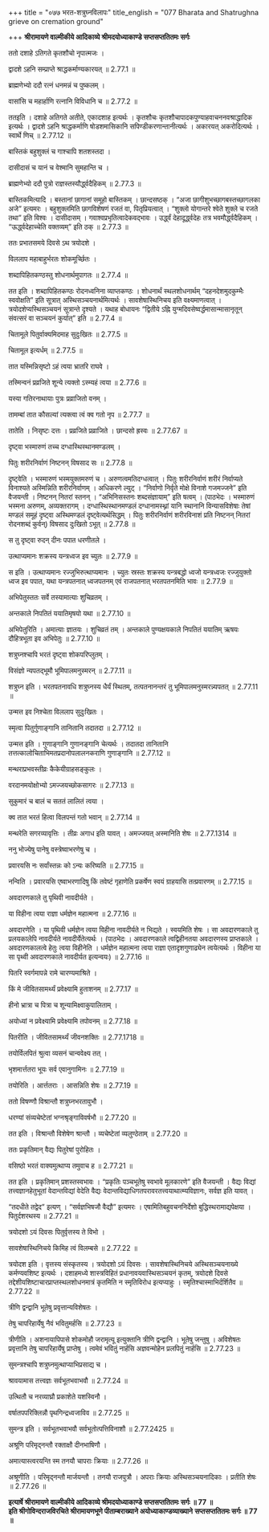 +++
title = "०७७ भरत-शत्रुघ्नविलापः"
title_english = "077 Bharata and Shatrughna grieve on cremation ground"

+++
**श्रीरामायणे वाल्मीकीये आदिकाव्ये श्रीमदयोध्याकाण्डे सप्तसप्ततितमः सर्गः**

ततो दशाहे ऽतिगते कृतशौचो नृपात्मजः ।

द्वादशे ऽहनि सम्प्राप्ते श्राद्धकर्माण्यकारयत् ॥ 2.77.1 ॥

ब्राह्मणेभ्यो ददौ रत्नं धनमन्नं च पुष्कलम् ।

वासांसि च महार्हाणि रत्नानि विविधानि च ॥ 2.77.2 ॥

ततइति । दशाहे अतिगते अतीते, एकादशाह इत्यर्थः । कृतशौचः कृतशौचापादकपुण्याहवाचननवश्राद्धादिक इत्यर्थः । द्वादशे ऽहनि श्राद्धकर्माणि षोडशमासिकानि सपिण्डीकरणान्तानीत्यर्थः । अकारयत् अकरोदित्यर्थः । स्वार्थे णिच् ॥ 2.77.12 ॥

बास्तिकं बहुशुक्लं च गाश्चापि शतशस्तदा ।

दासीदासं च यानं च वेश्मानि सुमहान्ति च ।

ब्राह्मणेभ्यो ददौ पुत्रो राज्ञस्तस्यौर्द्ध्वदैहिकम् ॥ 2.77.3 ॥

बास्तिकमित्यादि । बस्तानां छागानां समूहो बास्तिकम् । छान्दसष्ठक् । “अजा छागीशुभच्छागबस्तच्छागलका अजे” इत्यमरः । बहुशुक्लमिति छागविशेषणं रजतं वा, पितृप्रियत्वात् । “शुक्लो योगान्तरे श्वेते शुक्ले च रजते तथा” इति विश्वः । दासीदासम् । गवाश्वप्रभृतित्वादेकवद्भावः । उर्द्ध्वं देहादूर्द्ध्वदेहः तत्र भवमौर्द्ध्वदैहिकम् । “ऊर्द्ध्वदेहाच्चेति वक्तव्यम्” इति ठक् ॥ 2.77.3 ॥

ततः प्रभातसमये दिवसे ऽथ त्रयोदशे ।

विललाप महाबाहुर्भरतः शोकमूर्च्छितः ।

शब्दापिहितकण्ठस्तु शोधनार्थमुपागतः ॥ 2.77.4 ॥

तत इति । शब्दापिहितकण्ठः रोदनध्वनिना व्याप्तकण्ठः । शोधनार्थं स्थलशोधनार्थम् “दहनदेशमुदकुम्भैः स्ववोक्षति” इति सूत्रात् अस्थिसञ्चयनार्थमित्यर्थः । सावशेषास्थिनिचय इति वक्ष्यमाणत्वात् । त्रयोदशेप्यस्थिसञ्चयनं सूत्रान्ते दृश्यते । यथाह बोधायनः “द्वितीये ऽह्नि युग्मदिवसेष्वर्द्धमासान्मासानृतून् संवत्सरं वा सञ्चयनं कुर्यात्” इति ॥ 2.77.4 ॥

चितामूले पितुर्वाक्यमिदमाह सुदुःखितः ॥ 2.77.5 ॥

चितामूल इत्यर्धम् ॥ 2.77.5 ॥

तात यस्मिन्निसृष्टो ऽहं त्वया भ्रातरि राघवे ।

तस्मिन्वनं प्रव्रजिते शून्ये त्यक्तो ऽस्म्यहं त्वया ॥ 2.77.6 ॥

यस्या गतिरनाथायाः पुत्रः प्रव्राजितो वनम् ।

तामम्बां तात कौसल्यां त्यक्त्वा त्वं क्व गतो नृप ॥ 2.77.7 ॥

तातेति । निसृष्टः दत्तः । प्रव्रजिते प्रव्राजिते । छान्दसो ह्रस्वः ॥ 2.77.67 ॥

दृष्ट्वा भस्मारुणं तच्च दग्धास्थिस्थानमण्डलम् ।

पितुः शरीरनिर्वाणं निष्टनन् विषसाद सः ॥ 2.77.8 ॥

दृष्ट्वेति । भस्मारुणं भस्मयुक्तमरुणं च । अरुणत्वमतिदग्धत्वात् । पितुः शरीरनिर्वाणं शरीरं निर्वाप्यते विनाश्यते अस्मिन्निति शरीरनिर्वाणम् । अधिकरणे ल्युट् । “निर्वाणो निर्वृते मोक्षे विनाशे गजमज्जने” इति वैजयन्ती । निष्टनन् नितरां स्तनन् । “अभिनिसस्तनः शब्दसंज्ञायाम्” इति षत्वम् । (पाठभेदः । भस्मारुणं भस्मना अरुणम्, अव्यक्तरागम् । दग्धास्थिस्थानमण्डलं दग्धानामस्थ्नां यानि स्थानानि विन्यासविशेषाः तेषां मण्डलं समूहं दृष्ट्वा अस्थिमण्डलं दृष्ट्वेत्यर्थसिद्धम् । पितुः शरीरनिर्वाणं शरीरविनाशं प्रति निष्टनन् नितरां रोदनशब्दं कुर्वन्) विषसाद दुःखितो ऽभूत् ॥ 2.77.8 ॥

स तु दृष्ट्वा रुदन् दीनः पपात धरणीतले ।

उत्थाप्यमानः शक्रस्य यन्त्रध्वज इव च्युतः ॥ 2.77.9 ॥

स इति । उत्थाप्यमानः रज्जुभिरुत्थाप्यमानः । च्युतः स्रस्तः शक्रस्य यन्त्रबद्धो ध्वजो यन्त्रध्वजः रज्जुयुक्तो ध्वज इव पपात, यथा यन्त्रपतनात् ध्वजपतनम् एवं राजपतनात् भरतपतनमिति भावः ॥ 2.77.9 ॥

अभिपेतुस्ततः सर्वे तस्यामात्याः शुचिव्रतम् ।

अन्तकाले निपतितं ययातिमृषयो यथा ॥ 2.77.10 ॥

अभिपेतुरिति । अमात्याः ज्ञातयः । शुचिव्रतं तम् । अन्तकाले पुण्यक्षयकाले निपतितं ययातिम् ऋषयः दौहित्रभूता इव अभिपेतुः ॥ 2.77.10 ॥

शत्रुघ्नश्चापि भरतं दृष्ट्वा शोकपरिप्लुतम् ।

विसंज्ञो न्यपतद्भूमौ भूमिपालमनुस्मरन् ॥ 2.77.11 ॥

शत्रुघ्न इति । भरतपतनावधि शत्रुघ्नस्य धैर्यं स्थितम्, तत्पतनानन्तरं तु भूमिपालमनुस्मरन्न्यपतत् ॥ 2.77.11 ॥

उन्मत्त इव निश्चेता विललाप सुदुःखितः ।

स्मृत्वा पितुर्गुणाङ्गानि तानितानि तदातदा ॥ 2.77.12 ॥

उन्मत्त इति । गुणाङ्गानि गुणानङ्गानि चेत्यर्थः । तदातदा तानितानि तत्तत्कालोचिताभिमतप्रदानोपलालनकराणि गुणाङ्गानि ॥ 2.77.12 ॥

मन्थराप्रभवस्तीव्रः कैकेयीग्राहसङ्कुलः ।

वरदानमयोक्षोभ्यो ऽमज्जयच्छोकसागरः ॥ 2.77.13 ॥

सुकुमारं च बालं च सततं लालितं त्वया ।

क्व तात भरतं हित्वा विलपन्तं गतो भवान् ॥ 2.77.14 ॥

मन्थरेति सगरव्यावृत्तिः । तीव्रः अगाध इति यावत् । अमज्जयत् अस्मानिति शेषः ॥ 2.77.1314 ॥

ननु भोज्येषु पानेषु वस्त्रेष्वाभरणेषु च ।

प्रवारयसि नः सर्वांस्तन्नः को ऽन्यः करिष्यति ॥ 2.77.15 ॥

नन्विति । प्रवारयसि एष्वाभरणादिषु किं तवेष्टं गृहाणेति प्रकर्षेण स्वयं ग्राहयासि तत्प्रवारणम् ॥ 2.77.15 ॥

अवदारणकाले तु पृथिवी नावदीर्यते ।

या विहीना त्वया राज्ञा धर्मज्ञेन महात्मना ॥ 2.77.16 ॥

अवदारणेति । या पृथिवी धर्मज्ञेन त्वया विहीना नावदीर्यते न भिद्यते । स्वयमिति शेषः । सा अवदारणकाले तु प्रलयकालेपि नावदीर्यते नावदीर्येतेत्यर्थः । (पाठभेदः । अवदारणकाले त्वद्विहीनतया अवदारणस्य प्राप्तकाले । अवदारणकालत्वे हेतुः त्वया विहीनेति । धर्मज्ञेन महात्मना त्वया राज्ञा एतादृशगुणाढ्येन त्वयेत्यर्थः । विहीना या सा पृथ्वी अवदारणकाले नावदीर्यत इत्यन्वयः) ॥ 2.77.16 ॥

पितरि स्वर्गमापन्ने रामे चारण्यमाश्रिते ।

किं मे जीवितसामर्थ्यं प्रवेक्ष्यामि हुताशनम् ॥ 2.77.17 ॥

हीनो भ्रात्रा च पित्रा च शून्यामिक्ष्वाकुपालिताम् ।

अयोध्यां न प्रवेक्ष्यामि प्रवेक्ष्यामि तपोवनम् ॥ 2.77.18 ॥

पितरीति । जीवितसामर्थ्यं जीवनशक्तिः ॥ 2.77.1718 ॥

तयोर्विलपितं श्रुत्वा व्यसनं चान्ववेक्ष्य तत् ।

भृशमार्त्ततरा भूयः सर्व एवानुगामिनः ॥ 2.77.19 ॥

तयोरिति । आर्त्ततराः । आसन्निति शेषः ॥ 2.77.19 ॥

ततो विषण्णौ विश्रान्तौ शत्रुघ्नभरतावुभौ ।

धरण्यां संव्यचेष्टेतां भग्नश्रृङ्गाविवर्षभौ ॥ 2.77.20 ॥

तत इति । विश्रान्तौ विशेषेण श्रान्तौ । व्यचेष्टेतां व्यलुण्ठेताम् ॥ 2.77.20 ॥

ततः प्रकृतिमान् वैद्यः पितुरेषां पुरोहितः ।

वसिष्ठो भरतं वाक्यमुत्थाप्य तमुवाच ह ॥ 2.77.21 ॥

तत इति । प्रकृतिमान् प्रशस्तस्वभावः । “प्रकृतिः पञ्चभूतेषु स्वभावे मूलकारणे” इति वैजयन्ती । वैद्यः विद्यां तत्त्वज्ञानहेतुभूतां वेदान्तविद्यां वेदेति वैद्यः वेदान्तविद्याधिगतपरावरतत्त्वयाथात्म्यविज्ञानः, सर्वज्ञ इति यावत् ।

“तदधीते तद्वेद” इत्यण् । “सर्वज्ञभिषजौ वैद्यौ” इत्यमरः । एषामितिबहुवचननिर्देशो बुद्धिस्थरामाद्यपेक्षया । पितुर्दशरथस्य ॥ 2.77.21 ॥

त्रयोदशो ऽयं दिवसः पितुर्वृत्तस्य ते विभो ।

सावशेषास्थिनिचये किमिह त्वं विलम्बसे ॥ 2.77.22 ॥

त्रयोदश इति । वृत्तस्य संस्कृतस्य । त्रयोदशो ऽयं दिवसः । सावशेषास्थिनिचये अस्थिसञ्चयनाख्ये कर्मण्यवशिष्ट इत्यर्थः । दशाहमध्ये शास्त्रविहितं प्रधानावयवास्थिसञ्चयनं कृतम्, त्रयोदशे दिवसे तद्देशीयशिष्टाचारप्राप्तस्थलशोधनमात्रं कृतमिति न स्मृतिविरोध इत्यप्याहुः । स्मृतिश्चास्माभिर्दर्शितैव ॥ 2.77.22 ॥

त्रीणि द्वन्द्वानि भूतेषु प्रवृत्तान्यविशेषतः ।

तेषु चापरिहार्येषु नैवं भवितुमर्हसि ॥ 2.77.23 ॥

त्रीणीति । अशनायापिपासे शोकमोहौ जरामृत्यू इत्युक्तानि त्रीणि द्वन्द्वानि । भूतेषु जन्तुषु । अविशेषतः प्रवृत्तानि तेषु चापरिहार्येषु प्राप्तेषु । त्वमेवं भवितुं नार्हसि अज्ञवन्मोहेन प्रलपितुं नार्हसि ॥ 2.77.23 ॥

सुमन्त्रश्चापि शत्रुघ्नमुत्थाप्याभिप्रसाद्य च ।

श्रावयामास तत्त्वज्ञः सर्वभूतभवाभवौ ॥ 2.77.24 ॥

उत्थितौ च नरव्याघ्रौ प्रकाशेते यशस्विनौ ।

वर्षातपपरिक्लिन्नौ पृथगिन्द्रध्वजाविव ॥ 2.77.25 ॥

सुमन्त्र इति । सर्वभूतभवाभवौ सर्वभूतोत्पत्तिविनाशौ ॥ 2.77.2425 ॥

अश्रूणि परिमृद्नन्तौ रक्ताक्षौ दीनभाषिणौ ।

अमात्यास्त्वरयन्ति स्म तनयौ चापराः क्रियाः ॥ 2.77.26 ॥

अश्रूणीति । परिमृद्नन्तौ मार्जयन्तौ । तनयौ राजपुत्रौ । अपराः क्रियाः अस्थिसञ्चयनादिकाः । प्रतीति शेषः ॥ 2.77.26 ॥

**इत्यार्षे श्रीरामायणे वाल्मीकीये आदिकाव्ये श्रीमदयोध्याकाण्डे सप्तसप्ततितमः सर्गः ॥ 77 ॥  
इति श्रीगोविन्दराजविरचिते श्रीरामायणभूणे पीताम्बराख्याने अयोध्याकाण्डव्याख्याने** **सप्तसप्ततितमः सर्गः ॥ 77 ॥**

